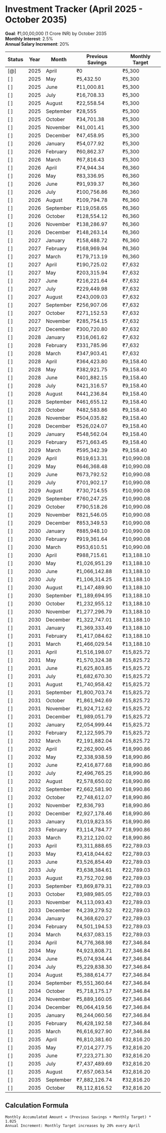 <!-- -*- coding: utf-8 -*- -->
# Investment Tracker (April 2025 - October 2035)

**Goal**: ₹1,00,00,000 (1 Crore INR) by October 2035  
**Monthly Interest**: 2.5%  
**Annual Salary Increment**: 20%

| Status | Year | Month | Previous Savings | Monthly Target |
|--------|------|-------|-------------------|-----------------|
| [@] | 2025 | April | ₹0 | ₹5,300 |
| [ ] | 2025 | May | ₹5,432.50 | ₹5,300 |
| [ ] | 2025 | June | ₹11,000.81 | ₹5,300 |
| [ ] | 2025 | July | ₹16,708.33 | ₹5,300 |
| [ ] | 2025 | August | ₹22,558.54 | ₹5,300 |
| [ ] | 2025 | September | ₹28,555 | ₹5,300 |
| [ ] | 2025 | October | ₹34,701.38 | ₹5,300 |
| [ ] | 2025 | November | ₹41,001.41 | ₹5,300 |
| [ ] | 2025 | December | ₹47,458.95 | ₹5,300 |
| [ ] | 2026 | January | ₹54,077.92 | ₹5,300 |
| [ ] | 2026 | February | ₹60,862.37 | ₹5,300 |
| [ ] | 2026 | March | ₹67,816.43 | ₹5,300 |
| [ ] | 2026 | April | ₹74,944.34 | ₹6,360 |
| [ ] | 2026 | May | ₹83,336.95 | ₹6,360 |
| [ ] | 2026 | June | ₹91,939.37 | ₹6,360 |
| [ ] | 2026 | July | ₹100,756.86 | ₹6,360 |
| [ ] | 2026 | August | ₹109,794.78 | ₹6,360 |
| [ ] | 2026 | September | ₹119,058.65 | ₹6,360 |
| [ ] | 2026 | October | ₹128,554.12 | ₹6,360 |
| [ ] | 2026 | November | ₹138,286.97 | ₹6,360 |
| [ ] | 2026 | December | ₹148,263.14 | ₹6,360 |
| [ ] | 2027 | January | ₹158,488.72 | ₹6,360 |
| [ ] | 2027 | February | ₹168,969.94 | ₹6,360 |
| [ ] | 2027 | March | ₹179,713.19 | ₹6,360 |
| [ ] | 2027 | April | ₹190,725.02 | ₹7,632 |
| [ ] | 2027 | May | ₹203,315.94 | ₹7,632 |
| [ ] | 2027 | June | ₹216,221.64 | ₹7,632 |
| [ ] | 2027 | July | ₹229,449.98 | ₹7,632 |
| [ ] | 2027 | August | ₹243,009.03 | ₹7,632 |
| [ ] | 2027 | September | ₹256,907.06 | ₹7,632 |
| [ ] | 2027 | October | ₹271,152.53 | ₹7,632 |
| [ ] | 2027 | November | ₹285,754.15 | ₹7,632 |
| [ ] | 2027 | December | ₹300,720.80 | ₹7,632 |
| [ ] | 2028 | January | ₹316,061.62 | ₹7,632 |
| [ ] | 2028 | February | ₹331,785.96 | ₹7,632 |
| [ ] | 2028 | March | ₹347,903.41 | ₹7,632 |
| [ ] | 2028 | April | ₹364,423.80 | ₹9,158.40 |
| [ ] | 2028 | May | ₹382,921.75 | ₹9,158.40 |
| [ ] | 2028 | June | ₹401,882.15 | ₹9,158.40 |
| [ ] | 2028 | July | ₹421,316.57 | ₹9,158.40 |
| [ ] | 2028 | August | ₹441,236.84 | ₹9,158.40 |
| [ ] | 2028 | September | ₹461,655.12 | ₹9,158.40 |
| [ ] | 2028 | October | ₹482,583.86 | ₹9,158.40 |
| [ ] | 2028 | November | ₹504,035.82 | ₹9,158.40 |
| [ ] | 2028 | December | ₹526,024.07 | ₹9,158.40 |
| [ ] | 2029 | January | ₹548,562.04 | ₹9,158.40 |
| [ ] | 2029 | February | ₹571,663.45 | ₹9,158.40 |
| [ ] | 2029 | March | ₹595,342.39 | ₹9,158.40 |
| [ ] | 2029 | April | ₹619,613.31 | ₹10,990.08 |
| [ ] | 2029 | May | ₹646,368.48 | ₹10,990.08 |
| [ ] | 2029 | June | ₹673,792.52 | ₹10,990.08 |
| [ ] | 2029 | July | ₹701,902.17 | ₹10,990.08 |
| [ ] | 2029 | August | ₹730,714.55 | ₹10,990.08 |
| [ ] | 2029 | September | ₹760,247.25 | ₹10,990.08 |
| [ ] | 2029 | October | ₹790,518.26 | ₹10,990.08 |
| [ ] | 2029 | November | ₹821,546.05 | ₹10,990.08 |
| [ ] | 2029 | December | ₹853,349.53 | ₹10,990.08 |
| [ ] | 2030 | January | ₹885,948.10 | ₹10,990.08 |
| [ ] | 2030 | February | ₹919,361.64 | ₹10,990.08 |
| [ ] | 2030 | March | ₹953,610.51 | ₹10,990.08 |
| [ ] | 2030 | April | ₹988,715.61 | ₹13,188.10 |
| [ ] | 2030 | May | ₹1,026,951.29 | ₹13,188.10 |
| [ ] | 2030 | June | ₹1,066,142.88 | ₹13,188.10 |
| [ ] | 2030 | July | ₹1,106,314.25 | ₹13,188.10 |
| [ ] | 2030 | August | ₹1,147,489.90 | ₹13,188.10 |
| [ ] | 2030 | September | ₹1,189,694.95 | ₹13,188.10 |
| [ ] | 2030 | October | ₹1,232,955.12 | ₹13,188.10 |
| [ ] | 2030 | November | ₹1,277,296.79 | ₹13,188.10 |
| [ ] | 2030 | December | ₹1,322,747.01 | ₹13,188.10 |
| [ ] | 2031 | January | ₹1,369,333.49 | ₹13,188.10 |
| [ ] | 2031 | February | ₹1,417,084.62 | ₹13,188.10 |
| [ ] | 2031 | March | ₹1,466,029.54 | ₹13,188.10 |
| [ ] | 2031 | April | ₹1,516,198.07 | ₹15,825.72 |
| [ ] | 2031 | May | ₹1,570,324.38 | ₹15,825.72 |
| [ ] | 2031 | June | ₹1,625,803.85 | ₹15,825.72 |
| [ ] | 2031 | July | ₹1,682,670.30 | ₹15,825.72 |
| [ ] | 2031 | August | ₹1,740,958.42 | ₹15,825.72 |
| [ ] | 2031 | September | ₹1,800,703.74 | ₹15,825.72 |
| [ ] | 2031 | October | ₹1,861,942.69 | ₹15,825.72 |
| [ ] | 2031 | November | ₹1,924,712.62 | ₹15,825.72 |
| [ ] | 2031 | December | ₹1,989,051.79 | ₹15,825.72 |
| [ ] | 2032 | January | ₹2,054,999.44 | ₹15,825.72 |
| [ ] | 2032 | February | ₹2,122,595.79 | ₹15,825.72 |
| [ ] | 2032 | March | ₹2,191,882.04 | ₹15,825.72 |
| [ ] | 2032 | April | ₹2,262,900.45 | ₹18,990.86 |
| [ ] | 2032 | May | ₹2,338,938.59 | ₹18,990.86 |
| [ ] | 2032 | June | ₹2,416,877.68 | ₹18,990.86 |
| [ ] | 2032 | July | ₹2,496,765.25 | ₹18,990.86 |
| [ ] | 2032 | August | ₹2,578,650.02 | ₹18,990.86 |
| [ ] | 2032 | September | ₹2,662,581.90 | ₹18,990.86 |
| [ ] | 2032 | October | ₹2,748,612.07 | ₹18,990.86 |
| [ ] | 2032 | November | ₹2,836,793 | ₹18,990.86 |
| [ ] | 2032 | December | ₹2,927,178.46 | ₹18,990.86 |
| [ ] | 2033 | January | ₹3,019,823.55 | ₹18,990.86 |
| [ ] | 2033 | February | ₹3,114,784.77 | ₹18,990.86 |
| [ ] | 2033 | March | ₹3,212,120.02 | ₹18,990.86 |
| [ ] | 2033 | April | ₹3,311,888.65 | ₹22,789.03 |
| [ ] | 2033 | May | ₹3,418,044.62 | ₹22,789.03 |
| [ ] | 2033 | June | ₹3,526,854.49 | ₹22,789.03 |
| [ ] | 2033 | July | ₹3,638,384.61 | ₹22,789.03 |
| [ ] | 2033 | August | ₹3,752,702.98 | ₹22,789.03 |
| [ ] | 2033 | September | ₹3,869,879.31 | ₹22,789.03 |
| [ ] | 2033 | October | ₹3,989,985.05 | ₹22,789.03 |
| [ ] | 2033 | November | ₹4,113,093.43 | ₹22,789.03 |
| [ ] | 2033 | December | ₹4,239,279.52 | ₹22,789.03 |
| [ ] | 2034 | January | ₹4,368,620.27 | ₹22,789.03 |
| [ ] | 2034 | February | ₹4,501,194.53 | ₹22,789.03 |
| [ ] | 2034 | March | ₹4,637,083.15 | ₹22,789.03 |
| [ ] | 2034 | April | ₹4,776,368.98 | ₹27,346.84 |
| [ ] | 2034 | May | ₹4,923,808.71 | ₹27,346.84 |
| [ ] | 2034 | June | ₹5,074,934.44 | ₹27,346.84 |
| [ ] | 2034 | July | ₹5,229,838.30 | ₹27,346.84 |
| [ ] | 2034 | August | ₹5,388,614.77 | ₹27,346.84 |
| [ ] | 2034 | September | ₹5,551,360.64 | ₹27,346.84 |
| [ ] | 2034 | October | ₹5,718,175.17 | ₹27,346.84 |
| [ ] | 2034 | November | ₹5,889,160.05 | ₹27,346.84 |
| [ ] | 2034 | December | ₹6,064,419.56 | ₹27,346.84 |
| [ ] | 2035 | January | ₹6,244,060.56 | ₹27,346.84 |
| [ ] | 2035 | February | ₹6,428,192.58 | ₹27,346.84 |
| [ ] | 2035 | March | ₹6,616,927.90 | ₹27,346.84 |
| [ ] | 2035 | April | ₹6,810,381.60 | ₹32,816.20 |
| [ ] | 2035 | May | ₹7,014,277.75 | ₹32,816.20 |
| [ ] | 2035 | June | ₹7,223,271.30 | ₹32,816.20 |
| [ ] | 2035 | July | ₹7,437,489.69 | ₹32,816.20 |
| [ ] | 2035 | August | ₹7,657,063.54 | ₹32,816.20 |
| [ ] | 2035 | September | ₹7,882,126.74 | ₹32,816.20 |
| [ ] | 2035 | October | ₹8,112,816.52 | ₹32,816.20 |

## Calculation Formula
```
Monthly Accumulated Amount = (Previous Savings + Monthly Target) * 1.025
Annual Increment: Monthly Target increases by 20% every April
```
